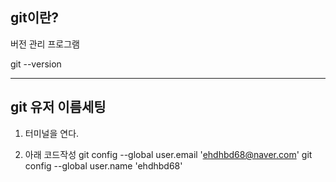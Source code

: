 ## git이란?

버전 관리 프로그램

git --version

---

## git 유저 이름세팅

1. 터미널을 연다.

2. 아래 코드작성
git config --global user.email 'ehdhbd68@naver.com'
git config --global user.name 'ehdhbd68'

